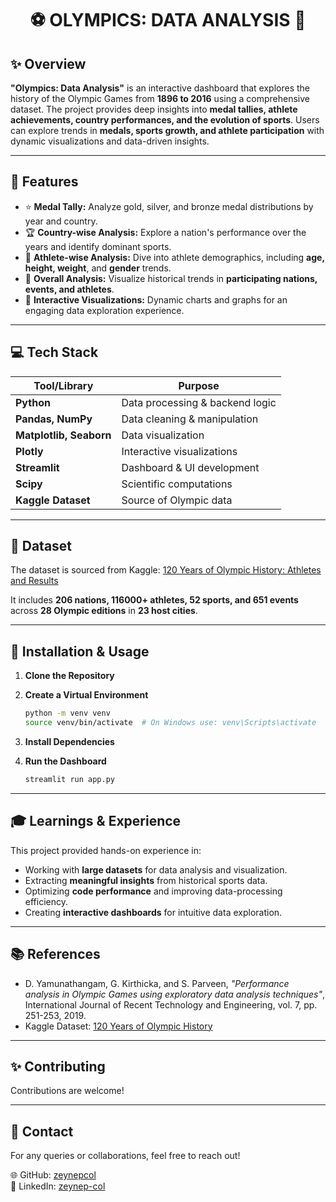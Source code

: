 <h1 align="center"> ⚽️ OLYMPICS: DATA ANALYSIS 🏅 </h1>

## ✨ Overview

**"Olympics: Data Analysis"** is an interactive dashboard that explores the history of the Olympic Games from **1896 to 2016** using a comprehensive dataset. The project provides deep insights into **medal tallies, athlete achievements, country performances, and the evolution of sports**. Users can explore trends in **medals, sports growth, and athlete participation** with dynamic visualizations and data-driven insights.

---

## 🌟 Features

- ⭐ **Medal Tally:** Analyze gold, silver, and bronze medal distributions by year and country.
- 🏆 **Country-wise Analysis:** Explore a nation's performance over the years and identify dominant sports.
- 🏏 **Athlete-wise Analysis:** Dive into athlete demographics, including **age, height, weight**, and **gender** trends.
- 🌟 **Overall Analysis:** Visualize historical trends in **participating nations, events, and athletes**.
- 🔄 **Interactive Visualizations:** Dynamic charts and graphs for an engaging data exploration experience.

---

## 💻 Tech Stack

| Tool/Library  | Purpose |
|--------------|---------|
| **Python** | Data processing & backend logic |
| **Pandas, NumPy** | Data cleaning & manipulation |
| **Matplotlib, Seaborn** | Data visualization |
| **Plotly** | Interactive visualizations |
| **Streamlit** | Dashboard & UI development |
| **Scipy** | Scientific computations |
| **Kaggle Dataset** | Source of Olympic data |

---

## 📝 Dataset

The dataset is sourced from Kaggle: 
[120 Years of Olympic History: Athletes and Results](https://www.kaggle.com/datasets/heesoo37/120-years-of-olympic-history-athletes-and-results)

It includes **206 nations, 116000+ athletes, 52 sports, and 651 events** across **28 Olympic editions** in **23 host cities**.

---

## 🚀 Installation & Usage

1. **Clone the Repository**

2. **Create a Virtual Environment**
   ```bash
   python -m venv venv
   source venv/bin/activate  # On Windows use: venv\Scripts\activate
   ```
3. **Install Dependencies**

4. **Run the Dashboard**
   ```bash
   streamlit run app.py
   ```

---

## 🎓 Learnings & Experience

This project provided hands-on experience in:
- Working with **large datasets** for data analysis and visualization.
- Extracting **meaningful insights** from historical sports data.
- Optimizing **code performance** and improving data-processing efficiency.
- Creating **interactive dashboards** for intuitive data exploration.

---

## 📚 References

- D. Yamunathangam, G. Kirthicka, and S. Parveen, *"Performance analysis in Olympic Games using exploratory data analysis techniques"*, International Journal of Recent Technology and Engineering, vol. 7, pp. 251-253, 2019.
- Kaggle Dataset: [120 Years of Olympic History](https://www.kaggle.com/datasets/heesoo37/120-years-of-olympic-history-athletes-and-results)

---

## ✨ Contributing

Contributions are welcome! 

---
## 📡 Contact

For any queries or collaborations, feel free to reach out!

🌐 GitHub: [zeynepcol](https://github.com/zeynepcol)  
👤 LinkedIn: [zeynep-col](https://linkedin.com/in/zeynep-col/)

